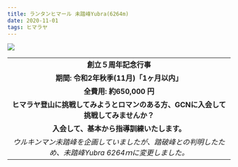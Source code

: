 ```yaml
---
title: ランタンヒマール 未踏峰Yubra(6264m) 
date: 2020-11-01
tags: ヒマラヤ
---
```


![](/2020/11/01/20201101/20201101.png)

| |
|:-----:|
|**創立５周年記念行事**|
|**期間: 令和2年秋季(11月)「1ヶ月以内」**|
|**全費用: 約650,000 円**|
|**ヒマラヤ登山に挑戦してみようとロマンのある方、GCNに入会して挑戦してみませんか？**|
|**入会して、基本から指導訓練いたします。**|
|*ウルキンマン未踏峰を企画していましたが、踏破峰との判明したため、未踏峰Yubra 6264ｍに変更しました。*|
